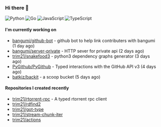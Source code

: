 ### Hi there 👋

![Python](https://img.shields.io/badge/python-3670A0?style=for-the-badge&logo=python&logoColor=ffdd54)
![Go](https://img.shields.io/badge/go-%2300ADD8.svg?style=for-the-badge&logo=go&logoColor=white)
![JavaScript](https://img.shields.io/badge/javascript-%23323330.svg?style=for-the-badge&logo=javascript&logoColor=%23F7DF1E)
![TypeScript](https://img.shields.io/badge/typescript-%23007ACC.svg?style=for-the-badge&logo=typescript&logoColor=white)

#### I'm currently working on

- [bangumi/github-bot](https://github.com/bangumi/github-bot) - github bot to help link contributers with bangumi (1 day ago)
- [bangumi/server-private](https://github.com/bangumi/server-private) - HTTP sever for private api (2 days ago)
- [trim21/snakefood3](https://github.com/trim21/snakefood3) - python3 dependency graphs generator (3 days ago)
- [PyGithub/PyGithub](https://github.com/PyGithub/PyGithub) - Typed interactions with the GitHub API v3 (4 days ago)
- [batkiz/backit](https://github.com/batkiz/backit) - a scoop bucket (5 days ago)

#### Repositories I created recently

- [trim21/rtorrent-rpc](https://github.com/trim21/rtorrent-rpc) - A typed rtorrent rpc client
- [trim21/rdfind2](https://github.com/trim21/rdfind2)
- [trim21/got-type](https://github.com/trim21/got-type)
- [trim21/stream-chunk-iter](https://github.com/trim21/stream-chunk-iter)
- [trim21/actions](https://github.com/trim21/actions)
